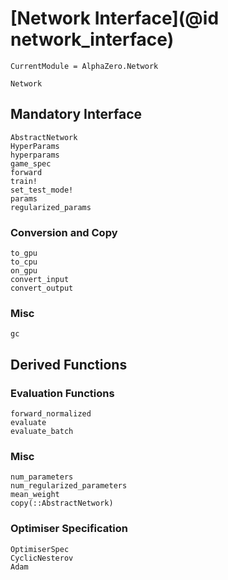 # [Network Interface](@id network_interface)

```@meta
CurrentModule = AlphaZero.Network
```

```@docs
Network
```

## Mandatory Interface

```@docs
AbstractNetwork
HyperParams
hyperparams
game_spec
forward
train!
set_test_mode!
params
regularized_params
```

### Conversion and Copy

```@docs
to_gpu
to_cpu
on_gpu
convert_input
convert_output
```

### Misc

```@docs
gc
```

## Derived Functions

### Evaluation Functions

```@docs
forward_normalized
evaluate
evaluate_batch
```

### Misc

```@docs
num_parameters
num_regularized_parameters
mean_weight
copy(::AbstractNetwork)
```

### Optimiser Specification

```@docs
OptimiserSpec
CyclicNesterov
Adam
```

